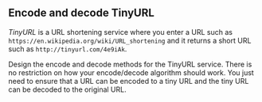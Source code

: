 Encode and decode TinyURL
--------------------------

*TinyURL* is a URL shortening service where you enter a URL such as `https://en.wikipedia.org/wiki/URL_shortening` and it returns a short URL such as `http://tinyurl.com/4e9iAk`.

Design the encode and decode methods for the TinyURL service. There is no restriction on how your encode/decode algorithm should work. You just need to ensure that a URL can be encoded to a tiny URL and the tiny URL can be decoded to the original URL.